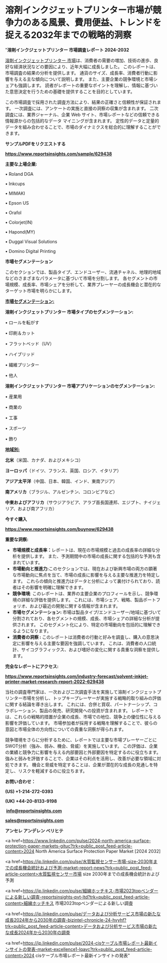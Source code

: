 # 溶剤インクジェットプリンター市場が競争力のある風景、費用便益、トレンドを捉える2032年までの戦略的洞察

"<strong>溶剤インクジェットプリンター 市場調査レポート 2024-2032</strong>

<a href=https://www.reportsinsights.com/sample/629438>溶剤インクジェットプリンター 市場</a>は、消費者の需要の増加、技術の進歩、良好な経済状況などの要因により、近年大幅に成長しました。 このレポートは、市場調査の結果の分析を提供します。 通貨のサイズ、成長率、消費者行動に影響を与える主な傾向について説明します。 また、主要企業の競争環境と市場シェアも強調します。 読者がレポートの重要なポイントを理解し、情報に基づいた意思決定を行うための基礎を提供することを目的としています。

この市場調査で採用された調査方法により、結果の正確さと信頼性が保証されます。 一次調査には、アンケートの実施と直接の洞察の収集が含まれます。 二次調査には、業界ジャーナル、企業 Web サイト、市場レポートなどの信頼できる情報源からの包括的なデータ マイニングが含まれます。 定性的データと定量的データを組み合わせることで、市場のダイナミクスを総合的に理解することができます。

<strong><b>サンプルPDFをリクエストする</b></strong>

<a href=https://www.reportsinsights.com/sample/629438><strong><u>https://www.reportsinsights.com/sample/629438</u></strong></a>

<strong>主要な上場企業:</strong>

• Roland DGA

• Inkcups

• MIMAKI

• Epson US

• Orafol

• Colorjet(IN)

• Hapond(MY)

• Duggal Visual Solutions

• Domino Digital Printing

<strong>市場セグメンテーション</strong>

このセクションでは、製品タイプ、エンドユーザー、流通チャネル、地理的地域などのさまざまなパラメータに基づいて市場を分割します。 各セグメントの市場規模、成長率、市場シェアを分析して、業界プレーヤーの成長機会と潜在的なターゲット市場を明らかにします。

<strong><u>市場セグメンテーション</u></strong><strong><u>:</u></strong>

<strong>溶剤インクジェットプリンター 市場タイプのセグメンテーション:</strong>

• ロールを転がす

• 印刷＆カット

• フラットベッド（UV）

• ハイブリッド

• 繊維プリンター

• 他人

<strong>溶剤インクジェットプリンター 市場アプリケーションのセグメンテーション:</strong>

• 産業用

• 商業の

• 工事

• スポーツ

• 飾り

<strong><u>地域別</u></strong><strong><u>:</u></strong>

<strong>北米</strong>（米国、カナダ、およびメキシコ）

<strong>ヨーロッパ</strong>（ドイツ、フランス、英国、ロシア、イタリア）

<strong>アジア太平洋</strong>（中国、日本、韓国、インド、東南アジア）

<strong>南アメリカ</strong>（ブラジル、アルゼンチン、コロンビアなど）

<strong>中東およびアフリカ</strong>（サウジアラビア、アラブ首長国連邦、エジプト、ナイジェリア、および南アフリカ）

<strong>今すぐ購入</strong>

<a href=https://www.reportsinsights.com/buynow/629438><strong><u>https://www.reportsinsights.com/buynow/629438</u></strong></a>

<strong>重要な洞察:</strong>
<ul>
  <li><strong>市場規模と成長率：</strong>レポートは、現在の市場規模と過去の成長率の詳細な分析を提供します。 また、予測期間中の市場の成長に関する包括的な予測も含まれています。</li>
  <li><strong>市場動向と推進力:</strong>このセクションでは、現在および新興市場の両方の顕著な市場動向に焦点を当て、市場の成長に影響を与える主要な推進力を特定します。 これらの傾向と推進力はデータと分析によって裏付けられており、読者はその影響を明確に理解できます。</li>
  <li><strong>競争環境</strong>: このレポートは、業界の主要企業のプロフィールを示し、競争環境の詳細な評価を提供します。 これには、市場シェア、戦略、製品ポートフォリオ、および最近の開発に関する情報が含まれます。</li>
  <li><strong>市場セグメンテーション: </strong>市場は製品タイプ/エンドユーザー/地域に基づいて分割されており、各セグメントの規模、成長、市場シェアの詳細な分析が提供されます。 このセグメント化により、特定の市場動向を包括的に理解できるようになります。</li>
  <li><strong>消費者の洞察 : </strong>このレポートは消費者の行動と好みを調査し、購入の意思決定に影響を与える主要な要因を強調しています。 これは、消費者の人口統計、サイコグラフィックス、および嗜好の変化に関する貴重な洞察を提供します。</li>
</ul>
<strong>完全なレポートにアクセス:</strong>

<a href=https://www.reportsinsights.com/industry-forecast/solvent-inkjet-printer-market-research-report-2022-629438><strong><u><b>https://www.reportsinsights.com/industry-forecast/solvent-inkjet-printer-market-research-report-2022-629438</b></u></strong></a>

当社の調査専門家は、一次および二次調査手法を実施して溶剤インクジェットプリンター市場を分析し、トップキープレーヤーが実施する戦略的取り組みの評価に関する結論を導き出します。 これには、合併と買収、パートナーシップ、コラボレーション、製品の発売、研究開発への投資が含まれます。 レポートでは、これらの戦略的措置が企業の成長、市場での地位、競争上の優位性に与える影響を評価しています。 市場参加者が採用する戦略を理解することで、彼らの意図と市場全体の方向性についての貴重な洞察が得られます。

競争環境をさらに分析するために、レポートでは主要な市場プレーヤーごとにSWOT分析（強み、弱み、機会、脅威）を実施しています。 この評価は、企業の業績と競争力に影響を与える内部要因と外部要因を特定するのに役立ちます。 強みと弱みを評価することで、企業はその利点を活用し、改善が必要な領域に対処できます。 機会と脅威を特定することは、企業が潜在的な成長の見通しを特定し、リスクを軽減するのに役立ちます。

<strong>お問い合わせ：</strong>

<strong>(US) +1-214-272-0393</strong>

<strong>(UK) +44-20-8133-9198</strong>

<strong> </strong><a href=info@reportsinsights.com><strong><u>info@reportsinsights.com</u></strong></a>

<a href=sales@reportsinsights.com><strong><u>sales@reportsinsights.com</u></strong></a>

<strong>アンセレ アンデレン ベリヒテ</strong>

<a href=https://www.linkedin.com/pulse/2024-north-america-surface-protection-paper-markets-gituc?trk=public_post_feed-article-content>2024 North America Surface Protection Paper Market [2024 2032]</a>

<a href=https://jp.linkedin.com/pulse/水質監視センサー市場-size-2030年までの成長機会統計および予測-market-report-news?trk=public_post_feed-article-content>水質監視センサー市場 size 2030年までの成長機会統計および予測</a>

<a href=https://jp.linkedin.com/pulse/細線ホッチキス-市場2023topベンダーによる新しい調査-reportsinsights-pvt-ltd?trk=public_post_feed-article-content>細線ホッチキス 市場2023topベンダーによる新しい調査</a>

<a href=https://jp.linkedin.com/pulse/データおよび分析サービス市場の新たな成長2024年から2030年の調査-bizintel-chronicle-24-hvyhf?trk=public_post_feed-article-content>データおよび分析サービス市場の新たな成長2024年から2030年の調査</a>

<a href=https://jp.linkedin.com/pulse/2024-cisケーブル市場レポート最新インサイトの発表-market-excellence1-lqavc?trk=public_post_feed-article-content>2024 cisケーブル市場レポート最新インサイトの発表</a>"
